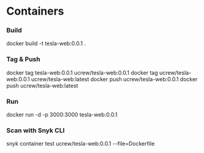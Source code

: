 # Containers

### Build 
docker build -t tesla-web:0.0.1 .


### Tag & Push
docker tag tesla-web:0.0.1 ucrew/tesla-web:0.0.1
docker tag ucrew/tesla-web:0.0.1 ucrew/tesla-web:latest
docker push ucrew/tesla-web:0.0.1
docker push ucrew/tesla-web:latest

### Run
docker run -d -p 3000:3000 tesla-web:0.0.1

### Scan with Snyk CLI
snyk container test ucrew/tesla-web:0.0.1 --file=Dockerfile 
